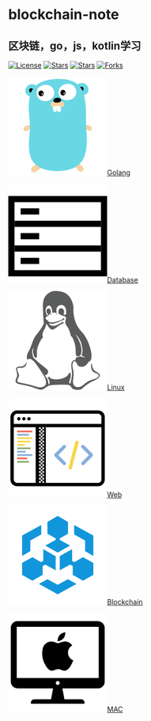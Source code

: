 # blockchain-note
## 区块链，go，js，kotlin学习

[![License](https://img.shields.io/github/license/Coder-zheng/blockchain-note.svg)](https://jitpack.io/#Coder-zheng/blockchain-note) 
[![Stars](https://img.shields.io/github/stars/Coder-zheng/blockchain-note.svg)](https://jitpack.io/#Coder-zheng/blockchain-note) 
[![Stars](https://img.shields.io/github/forks/Coder-zheng/blockchain-note.svg)](https://jitpack.io/#Coder-zheng/blockchain-note) 
[![Forks](https://img.shields.io/github/issues/Coder-zheng/blockchain-note.svg)](https://jitpack.io/#Coder-zheng/blockchain-note) 


![golang](Library/Import/blockchain-learning-note/images/logo_golang.png)[Golang](Library/Import/blockchain-learning-note/Go/SUMMARY.md)

![](Library/Import/blockchain-learning-note/images/logo_database.png)[Database](Library/Import/blockchain-learning-note/SUMMARY.md)

![](Library/Import/blockchain-learning-note/images/logo_linux.png)[Linux](Library/Import/blockchain-learning-note/SUMMARY.md)

![](Library/Import/blockchain-learning-note/images/logo_web.png)[Web](Library/Import/blockchain-learning-note/SUMMARY.md)

![](Library/Import/blockchain-learning-note/images/logo_blockchain.png)[Blockchain](Library/Import/blockchain-learning-note/SUMMARY.md)

![](Library/Import/blockchain-learning-note/images/logo_mac.png)[MAC](Library/Import/blockchain-learning-note/SUMMARY.md)